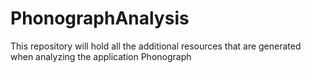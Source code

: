 # PhonographAnalysis
This repository will hold all the additional resources that are generated when analyzing the application Phonograph
